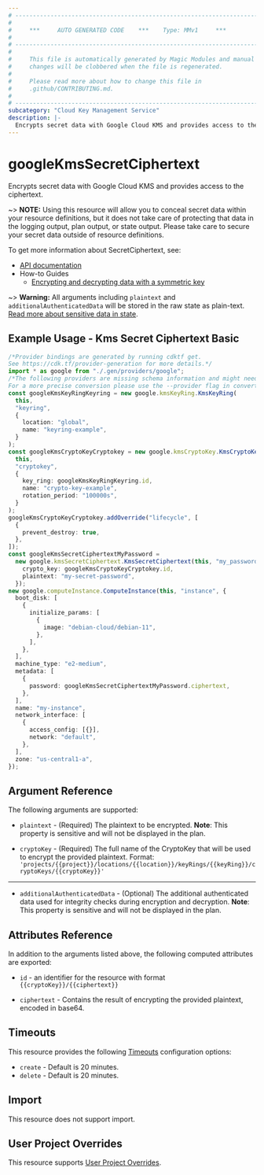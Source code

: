 ```yaml
---
# ----------------------------------------------------------------------------
#
#     ***     AUTO GENERATED CODE    ***    Type: MMv1     ***
#
# ----------------------------------------------------------------------------
#
#     This file is automatically generated by Magic Modules and manual
#     changes will be clobbered when the file is regenerated.
#
#     Please read more about how to change this file in
#     .github/CONTRIBUTING.md.
#
# ----------------------------------------------------------------------------
subcategory: "Cloud Key Management Service"
description: |-
  Encrypts secret data with Google Cloud KMS and provides access to the ciphertext.
---
```


# googleKmsSecretCiphertext

Encrypts secret data with Google Cloud KMS and provides access to the ciphertext.

\~> **NOTE:** Using this resource will allow you to conceal secret data within your
resource definitions, but it does not take care of protecting that data in the
logging output, plan output, or state output.  Please take care to secure your secret
data outside of resource definitions.

To get more information about SecretCiphertext, see:

* [API documentation](https://cloud.google.com/kms/docs/reference/rest/v1/projects.locations.keyRings.cryptoKeys/encrypt)
* How-to Guides
  * [Encrypting and decrypting data with a symmetric key](https://cloud.google.com/kms/docs/encrypt-decrypt)

\~> **Warning:** All arguments including `plaintext` and `additionalAuthenticatedData` will be stored in the raw
state as plain-text. [Read more about sensitive data in state](https://www.terraform.io/language/state/sensitive-data).

## Example Usage - Kms Secret Ciphertext Basic

```typescript
/*Provider bindings are generated by running cdktf get.
See https://cdk.tf/provider-generation for more details.*/
import * as google from "./.gen/providers/google";
/*The following providers are missing schema information and might need manual adjustments to synthesize correctly: google.
For a more precise conversion please use the --provider flag in convert.*/
const googleKmsKeyRingKeyring = new google.kmsKeyRing.KmsKeyRing(
  this,
  "keyring",
  {
    location: "global",
    name: "keyring-example",
  }
);
const googleKmsCryptoKeyCryptokey = new google.kmsCryptoKey.KmsCryptoKey(
  this,
  "cryptokey",
  {
    key_ring: googleKmsKeyRingKeyring.id,
    name: "crypto-key-example",
    rotation_period: "100000s",
  }
);
googleKmsCryptoKeyCryptokey.addOverride("lifecycle", [
  {
    prevent_destroy: true,
  },
]);
const googleKmsSecretCiphertextMyPassword =
  new google.kmsSecretCiphertext.KmsSecretCiphertext(this, "my_password", {
    crypto_key: googleKmsCryptoKeyCryptokey.id,
    plaintext: "my-secret-password",
  });
new google.computeInstance.ComputeInstance(this, "instance", {
  boot_disk: [
    {
      initialize_params: [
        {
          image: "debian-cloud/debian-11",
        },
      ],
    },
  ],
  machine_type: "e2-medium",
  metadata: [
    {
      password: googleKmsSecretCiphertextMyPassword.ciphertext,
    },
  ],
  name: "my-instance",
  network_interface: [
    {
      access_config: [{}],
      network: "default",
    },
  ],
  zone: "us-central1-a",
});

```

## Argument Reference

The following arguments are supported:

*   `plaintext` -
    (Required)
    The plaintext to be encrypted.
    **Note**: This property is sensitive and will not be displayed in the plan.

*   `cryptoKey` -
    (Required)
    The full name of the CryptoKey that will be used to encrypt the provided plaintext.
    Format: `'projects/{{project}}/locations/{{location}}/keyRings/{{keyRing}}/cryptoKeys/{{cryptoKey}}'`

***

* `additionalAuthenticatedData` -
  (Optional)
  The additional authenticated data used for integrity checks during encryption and decryption.
  **Note**: This property is sensitive and will not be displayed in the plan.

## Attributes Reference

In addition to the arguments listed above, the following computed attributes are exported:

*   `id` - an identifier for the resource with format `{{cryptoKey}}/{{ciphertext}}`

*   `ciphertext` -
    Contains the result of encrypting the provided plaintext, encoded in base64.

## Timeouts

This resource provides the following
[Timeouts](https://developer.hashicorp.com/terraform/plugin/sdkv2/resources/retries-and-customizable-timeouts) configuration options:

* `create` - Default is 20 minutes.
* `delete` - Default is 20 minutes.

## Import

This resource does not support import.

## User Project Overrides

This resource supports [User Project Overrides](https://registry.terraform.io/providers/hashicorp/google/latest/docs/guides/provider_reference#user_project_override).
